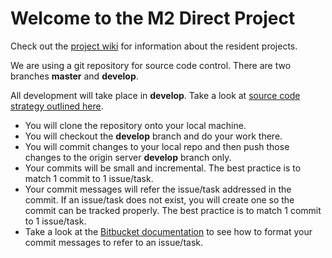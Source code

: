 # Welcome to the M2 Direct Project

Check out the [project wiki](https://bitbucket.org/rbmglobal/2mdirect/wiki/Home) for information about the resident projects.

We are using a git repository for source code control. There are two branches **master** and **develop**.

All development will take place in **develop**.  Take a look at [source code strategy outlined here](http://nvie.com/posts/a-successful-git-branching-model/).

* You will clone the repository onto your local machine.
* You will checkout the **develop** branch and do your work there.
* You will commit changes to your local repo and then push those changes to the origin server **develop** branch only.
* Your commits will be small and incremental. The best practice is to match 1 commit to 1 issue/task.
* Your commit messages will refer the issue/task addressed in the commit. If an issue/task does not exist, you will create one so the commit can be tracked properly. The best practice is to match 1 commit to 1 issue/task.
* Take a look at the [Bitbucket documentation](https://confluence.atlassian.com/display/BITBUCKET/Resolve+issues+automatically+when+users+push+code) to see how to format your commit messages to refer to an issue/task.